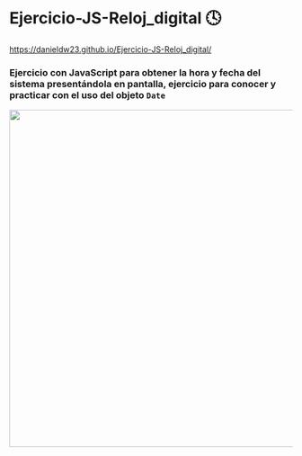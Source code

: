 # Ejercicio-JS-Reloj_digital 🕓
https://danieldw23.github.io/Ejercicio-JS-Reloj_digital/
### Ejercicio con JavaScript para obtener la hora y fecha del sistema presentándola en pantalla, ejercicio para conocer y practicar con el uso del objeto `Date`

<p align="center" >
 
 <img src="https://github.com/DanielDW23/Ejercicio-JS-Reloj_digital/assets/126791645/ccfea338-dc4b-4bf1-80c4-fbf853985062" width="600" />
  
</p>
